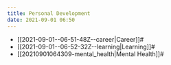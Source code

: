 ```yaml
---
title: Personal Development
date: 2021-09-01 06:50
---
```


* [[2021-09-01--06-51-48Z--career|Career]]#
* [[2021-09-01--06-52-32Z--learning|Learning]]#
* [[20210901064309-mental_health|Mental Health]]#
